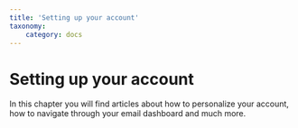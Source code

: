 ```yaml
---
title: 'Setting up your account'
taxonomy:
    category: docs
---
```


# Setting up your account

In this chapter you will find articles about how to personalize your account, how to navigate through your email dashboard and much more. 